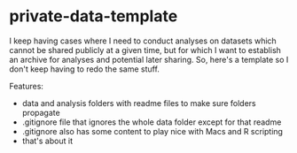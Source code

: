 # private-data-template

I keep having cases where I need to conduct analyses on datasets which cannot be shared publicly at a given time, but for which I want to establish an archive for analyses and potential later sharing.  So, here's a template so I don't keep having to redo the same stuff. 

Features: 

- data and analysis folders with readme files to make sure folders propagate
- .gitignore file that ignores the whole data folder except for that readme
- .gitignore also has some content to play nice with Macs and R scripting
- that's about it
